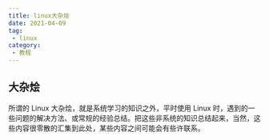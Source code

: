 ```yaml
---
title: linux大杂烩
date: 2021-04-09
tag:
 - linux
category: 
 - 教程
---
```




## 大杂烩

所谓的 Linux 大杂烩，就是系统学习的知识之外，平时使用 Linux 时，遇到的一些问题的解决方法、或常规的经验总结。把这些非系统的知识总结起来，当然，这些内容很零散的汇集到此处，某些内容之间可能会有些许联系。
